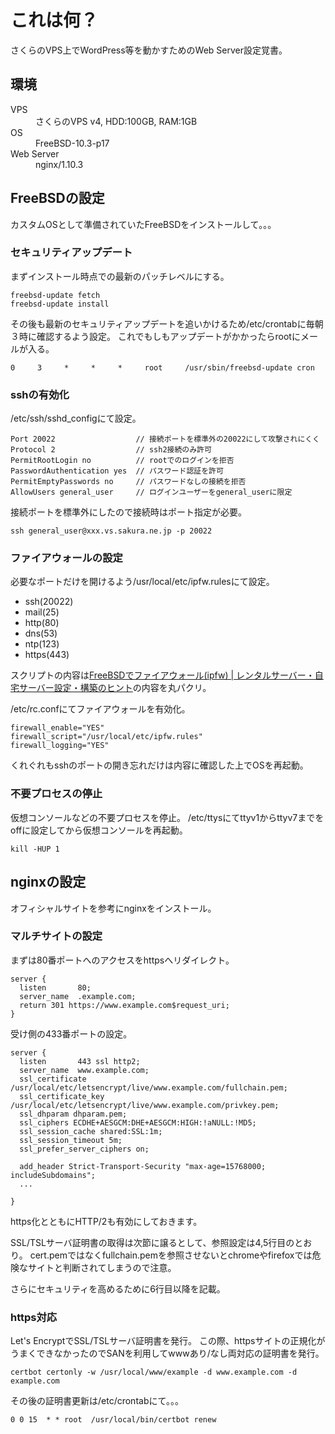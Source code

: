 # これは何？
さくらのVPS上でWordPress等を動かすためのWeb Server設定覚書。  

## 環境
<dl>
<dt>VPS</dt><dd>さくらのVPS v4, HDD:100GB, RAM:1GB</dd>
<dt>OS</dt><dd>FreeBSD-10.3-p17</dd>
<dt>Web Server</dt><dd>nginx/1.10.3</dd>
</dl>

## FreeBSDの設定
カスタムOSとして準備されていたFreeBSDをインストールして。。。  

### セキュリティアップデート
まずインストール時点での最新のパッチレベルにする。  

```
freebsd-update fetch
freebsd-update install
```

その後も最新のセキュリティアップデートを追いかけるため/etc/crontabに毎朝３時に確認するよう設定。
これでもしもアップデートがかかったらrootにメールが入る。  

```
0     3     *     *     *     root     /usr/sbin/freebsd-update cron
```

### sshの有効化
/etc/ssh/sshd_configにて設定。  

```
Port 20022                  // 接続ポートを標準外の20022にして攻撃されにくく
Protocol 2                  // ssh2接続のみ許可
PermitRootLogin no          // rootでのログインを拒否
PasswordAuthentication yes  // パスワード認証を許可
PermitEmptyPasswords no     // パスワードなしの接続を拒否
AllowUsers general_user     // ログインユーザーをgeneral_userに限定
```

接続ポートを標準外にしたので接続時はポート指定が必要。  

```
ssh general_user@xxx.vs.sakura.ne.jp -p 20022
```

### ファイアウォールの設定
必要なポートだけを開けるよう/usr/local/etc/ipfw.rulesにて設定。  
- ssh(20022)
- mail(25)
- http(80)
- dns(53)
- ntp(123)
- https(443)

スクリプトの内容は[FreeBSDでファイアウォール(ipfw) | レンタルサーバー・自宅サーバー設定・構築のヒント](http://server-setting.info/freebsd/freebsd_ipfw.html#freebsd_ipfw3)の内容を丸パクリ。  

/etc/rc.confにてファイアウォールを有効化。  

```
firewall_enable="YES"
firewall_script="/usr/local/etc/ipfw.rules"
firewall_logging="YES"
```

くれぐれもsshのポートの開き忘れだけは内容に確認した上でOSを再起動。  

### 不要プロセスの停止
仮想コンソールなどの不要プロセスを停止。
/etc/ttysにてttyv1からttyv7までをoffに設定してから仮想コンソールを再起動。

```
kill -HUP 1
```

## nginxの設定
オフィシャルサイトを参考にnginxをインストール。  

### マルチサイトの設定
まずは80番ポートへのアクセスをhttpsへリダイレクト。
```
server {
  listen       80;
  server_name  .example.com;
  return 301 https://www.example.com$request_uri;
}
```
受け側の433番ポートの設定。
```
server {
  listen       443 ssl http2;
  server_name  www.example.com;
  ssl_certificate         /usr/local/etc/letsencrypt/live/www.example.com/fullchain.pem;
  ssl_certificate_key     /usr/local/etc/letsencrypt/live/www.example.com/privkey.pem;
  ssl_dhparam dhparam.pem;
  ssl_ciphers ECDHE+AESGCM:DHE+AESGCM:HIGH:!aNULL:!MD5;
  ssl_session_cache shared:SSL:1m;
  ssl_session_timeout 5m;
  ssl_prefer_server_ciphers on;

  add_header Strict-Transport-Security "max-age=15768000; includeSubdomains";
  ...

}
```
https化とともにHTTP/2も有効にしておきます。  

SSL/TSLサーバ証明書の取得は次節に譲るとして、参照設定は4,5行目のとおり。
cert.pemではなくfullchain.pemを参照させないとchromeやfirefoxでは危険なサイトと判断されてしまうので注意。  

さらにセキュリティを高めるために6行目以降を記載。  

### https対応
Let's EncryptでSSL/TSLサーバ証明書を発行。
この際、httpsサイトの正規化がうまくできなかったのでSANを利用してwwwあり/なし両対応の証明書を発行。
```
certbot certonly -w /usr/local/www/example -d www.example.com -d example.com
```
その後の証明書更新は/etc/crontabにて。。。
```
0 0 15  * * root  /usr/local/bin/certbot renew
```
